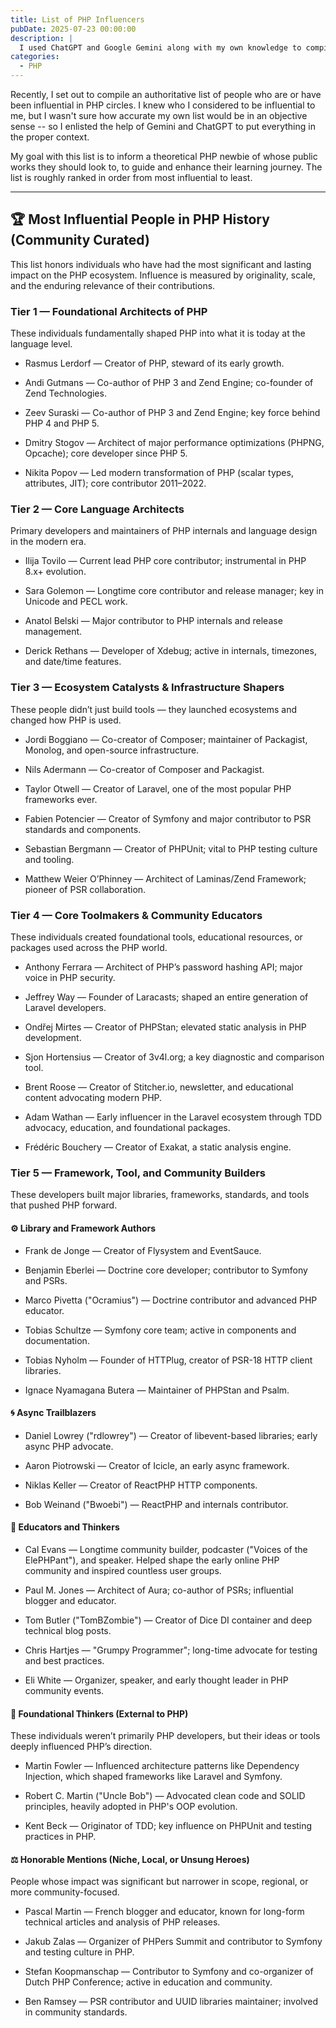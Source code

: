 ```yaml
---
title: List of PHP Influencers
pubDate: 2025-07-23 00:00:00
description: |
  I used ChatGPT and Google Gemini along with my own knowledge to compile a list of the most influential members of the PHP community.
categories:
  - PHP
---
```


Recently, I set out to compile an authoritative list of people who are or have been influential in PHP circles. I knew who I considered to be influential to me, but I wasn't sure how accurate my own list would be in an objective sense -- so I enlisted the help of Gemini and ChatGPT to put everything in the proper context.

My goal with this list is to inform a theoretical PHP newbie of whose public works they should look to, to guide and enhance their learning journey. The list is roughly ranked in order from most influential to least.

---

## 🏆 Most Influential People in PHP History (Community Curated)

This list honors individuals who have had the most significant and lasting impact on the PHP ecosystem. Influence is measured by originality, scale, and the enduring relevance of their contributions.

### Tier 1 — Foundational Architects of PHP

These individuals fundamentally shaped PHP into what it is today at the language level.

- Rasmus Lerdorf — Creator of PHP, steward of its early growth.

- Andi Gutmans — Co-author of PHP 3 and Zend Engine; co-founder of Zend Technologies.

- Zeev Suraski — Co-author of PHP 3 and Zend Engine; key force behind PHP 4 and PHP 5.

- Dmitry Stogov — Architect of major performance optimizations (PHPNG, Opcache); core developer since PHP 5.

- Nikita Popov — Led modern transformation of PHP (scalar types, attributes, JIT); core contributor 2011–2022.

### Tier 2 — Core Language Architects

Primary developers and maintainers of PHP internals and language design in the modern era.

- Ilija Tovilo — Current lead PHP core contributor; instrumental in PHP 8.x+ evolution.

- Sara Golemon — Longtime core contributor and release manager; key in Unicode and PECL work.

- Anatol Belski — Major contributor to PHP internals and release management.

- Derick Rethans — Developer of Xdebug; active in internals, timezones, and date/time features.

### Tier 3 — Ecosystem Catalysts & Infrastructure Shapers

These people didn’t just build tools — they launched ecosystems and changed how PHP is used.

- Jordi Boggiano — Co-creator of Composer; maintainer of Packagist, Monolog, and open-source infrastructure.

- Nils Adermann — Co-creator of Composer and Packagist.

- Taylor Otwell — Creator of Laravel, one of the most popular PHP frameworks ever.

- Fabien Potencier — Creator of Symfony and major contributor to PSR standards and components.

- Sebastian Bergmann — Creator of PHPUnit; vital to PHP testing culture and tooling.

- Matthew Weier O’Phinney — Architect of Laminas/Zend Framework; pioneer of PSR collaboration.

### Tier 4 — Core Toolmakers & Community Educators

These individuals created foundational tools, educational resources, or packages used across the PHP world.

- Anthony Ferrara — Architect of PHP’s password hashing API; major voice in PHP security.

- Jeffrey Way — Founder of Laracasts; shaped an entire generation of Laravel developers.

- Ondřej Mirtes — Creator of PHPStan; elevated static analysis in PHP development.

- Sjon Hortensius — Creator of 3v4l.org; a key diagnostic and comparison tool.

- Brent Roose — Creator of Stitcher.io, newsletter, and educational content advocating modern PHP.

- Adam Wathan — Early influencer in the Laravel ecosystem through TDD advocacy, education, and foundational packages.

- Frédéric Bouchery — Creator of Exakat, a static analysis engine.

### Tier 5 — Framework, Tool, and Community Builders

These developers built major libraries, frameworks, standards, and tools that pushed PHP forward.

#### ⚙️ Library and Framework Authors

- Frank de Jonge — Creator of Flysystem and EventSauce.

- Benjamin Eberlei — Doctrine core developer; contributor to Symfony and PSRs.

- Marco Pivetta ("Ocramius") — Doctrine contributor and advanced PHP educator.

- Tobias Schultze — Symfony core team; active in components and documentation.

- Tobias Nyholm — Founder of HTTPlug, creator of PSR-18 HTTP client libraries.

- Ignace Nyamagana Butera — Maintainer of PHPStan and Psalm.

#### 🌀 Async Trailblazers

- Daniel Lowrey ("rdlowrey") — Creator of libevent-based libraries; early async PHP advocate.

- Aaron Piotrowski — Creator of Icicle, an early async framework.

- Niklas Keller — Creator of ReactPHP HTTP components.

- Bob Weinand ("Bwoebi") — ReactPHP and internals contributor.

#### 🧠 Educators and Thinkers

- Cal Evans — Longtime community builder, podcaster ("Voices of the ElePHPant"), and speaker. Helped shape the early online PHP community and inspired countless user groups.

- Paul M. Jones — Architect of Aura; co-author of PSRs; influential blogger and educator.

- Tom Butler ("TomBZombie") — Creator of Dice DI container and deep technical blog posts.

- Chris Hartjes — "Grumpy Programmer"; long-time advocate for testing and best practices.

- Eli White — Organizer, speaker, and early thought leader in PHP community events.

#### 🧠 Foundational Thinkers (External to PHP)

These individuals weren’t primarily PHP developers, but their ideas or tools deeply influenced PHP’s direction.

- Martin Fowler — Influenced architecture patterns like Dependency Injection, which shaped frameworks like Laravel and Symfony.

- Robert C. Martin ("Uncle Bob") — Advocated clean code and SOLID principles, heavily adopted in PHP's OOP evolution.

- Kent Beck — Originator of TDD; key influence on PHPUnit and testing practices in PHP.

#### ⚖️ Honorable Mentions (Niche, Local, or Unsung Heroes)

People whose impact was significant but narrower in scope, regional, or more community-focused.

- Pascal Martin — French blogger and educator, known for long-form technical articles and analysis of PHP releases.

- Jakub Zalas — Organizer of PHPers Summit and contributor to Symfony and testing culture in PHP.

- Stefan Koopmanschap — Contributor to Symfony and co-organizer of Dutch PHP Conference; active in education and community.

- Ben Ramsey — PSR contributor and UUID libraries maintainer; involved in community standards.
